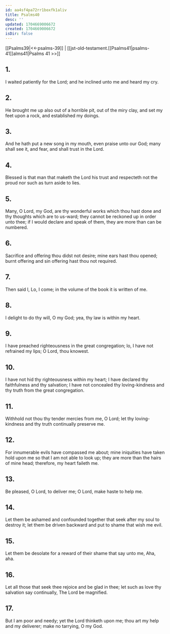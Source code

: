 ```yaml
---
id: aa4sf4pa72rr1boxfk1aliv
title: Psalms40
desc: ''
updated: 1704669006672
created: 1704669006672
isDir: false
---
```

[[Psalms39|<<-psalms-39]] | [[jst-old-testament.[[Psalms41|psalms-41]]alms41|Psalms 41 >>]]
## 1.
I waited patiently for the Lord; and he inclined unto me and heard my cry.
## 2.
He brought me up also out of a horrible pit, out of the miry clay, and set my feet upon a rock, and established my doings.
## 3.
And he hath put a new song in my mouth, even praise unto our God; many shall see it, and fear, and shall trust in the Lord.
## 4.
Blessed is that man that maketh the Lord his trust and respecteth not the proud nor such as turn aside to lies.
## 5.
Many, O Lord, my God, are thy wonderful works which thou hast done and thy thoughts which are to us-ward; they cannot be reckoned up in order unto thee; if I would declare and speak of them, they are more than can be numbered.
## 6.
Sacrifice and offering thou didst not desire; mine ears hast thou opened; burnt offering and sin offering hast thou not required.
## 7.
Then said I, Lo, I come; in the volume of the book it is written of me.
## 8.
I delight to do thy will, O my God; yea, thy law is within my heart.
## 9.
I have preached righteousness in the great congregation; lo, I have not refrained my lips; O Lord, thou knowest.
## 10.
I have not hid thy righteousness within my heart; I have declared thy faithfulness and thy salvation; I have not concealed thy loving-kindness and thy truth from the great congregation.
## 11.
Withhold not thou thy tender mercies from me, O Lord; let thy loving-kindness and thy truth continually preserve me.
## 12.
For innumerable evils have compassed me about; mine iniquities have taken hold upon me so that I am not able to look up; they are more than the hairs of mine head; therefore, my heart faileth me.
## 13.
Be pleased, O Lord, to deliver me; O Lord, make haste to help me.
## 14.
Let them be ashamed and confounded together that seek after my soul to destroy it; let them be driven backward and put to shame that wish me evil.
## 15.
Let them be desolate for a reward of their shame that say unto me, Aha, aha.
## 16.
Let all those that seek thee rejoice and be glad in thee; let such as love thy salvation say continually, The Lord be magnified.
## 17.
But I am poor and needy; yet the Lord thinketh upon me; thou art my help and my deliverer; make no tarrying, O my God.

